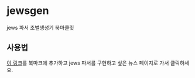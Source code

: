 # jewsgen
jews 파서 초벌생성기 북마클릿


## 사용법
<a class="bookmarklet" href="javascript:!function()%7Bfunction%20e(e)%7Bfor(var%20t%3D%5B%5D%2Cn%3De.parentElement%3Bn%3B)t.push(n)%2Cn%3Dn.parentElement%3Breturn%20t%7Dfunction%20t(t%2Cn)%7Bvar%20o%3De(t)%2Cr%3De(n)%3Bif(o.length%3Er.length)%7Bvar%20i%3Do%3Bo%3Dr%2Cr%3Di%7Dfor(var%20l%3D0%3Bl%3Co.length%3B%2B%2Bl)for(var%20c%3Do%5Bl%5D%2Cd%3D0%3Bd%3Cr.length%3B%2B%2Bd)%7Bvar%20s%3Dr%5Bd%5D%3Bif(c%3D%3D%3Ds)return%20c%7Dreturn%20null%7Dfunction%20n(e)%7Bfunction%20n()%7Bd.push(%7Bcls%3Ar.classList%7C%7C%5B%5D%2Ctag%3Ar.tagName.toLowerCase()%2Cidx%3AArray.prototype.indexOf.call(i.childNodes%2Cr)%2Cid%3Ar.id%7D)%2Co%3Dd.concat().reverse().map(function(e)%7Breturn%20e.id%3F%22%23%22%2Be.id%3Ae.cls.length%3FArray.prototype.map.call(e.cls%2Cfunction(e)%7Breturn%22.%22%2Be%7D).join(%22%22)%3Ae.tag%7D).join(%22%20%22)%7Dvar%20o%3D%22%22%2Cr%3De.anchorNode%2Ci%3Dr.parentElement%2Cl%3D!1%2Cc%3D0%2Cd%3D%5B%5D%2Cs%3D3%3D%3D%3De.anchorNode.nodeType%3Fe.anchorNode.parentElement%3Ae.anchorNode%2Ca%3D3%3D%3D%3De.focusNode.nodeType%3Fe.focusNode.parentElement%3Ae.focusNode%3Bfor(s!%3D%3Da%3Fr%3Dt(s%2Ca)%3A3%3D%3D%3Dr.nodeType%26%26(i.childNodes.length%3E1%26%26(l%3D!0%2Cc%3DArray.prototype.indexOf.call(i.childNodes%2Cr))%2Cr%3Di)%3B%3B)%7Bif(i%3Dr.parentElement%2Cr.id)%7Bn()%3Bbreak%7Dif(r.classList.length%3Fn()%3A1%3D%3D%3Di.getElementsByTagName(r.tagName).length%26%26n()%2Co%26%261%3D%3D%3Ddocument.querySelectorAll(o).length)break%3Bif(r%3Di%2C!i)throw%20new%20Error(%22failed%22)%7Dreturn%22document.querySelector('%22%2Bo%2B%22')%22%2B(l%3F%22.childNodes%5B%22%2Bc%2B%22%5D%22%3A%22%22)%7Dfunction%20o(e%2Ct%2Cn)%7Bfunction%20o(r)%7Be.removeEventListener(t%2Co)%2Cn.call(e%2Cr)%7De.addEventListener(t%2Co)%7Dfunction%20r(e%2Ct)%7Breturn%20Array.isArray(e)%26%26(e%3De.join(%22%5Cn%22))%2Cnew%20Promise(function(r%2Ci)%7Bwindow.alert(e)%2Co(window%2C%22mouseup%22%2Cfunction()%7Bvar%20e%2Co%3Ddocument.getSelection()%3Btry%7Be%3Dn(o)%7Dcatch(c)%7Bi(c)%7Dl%5Bt%5D%3De%2Co.empty()%2Cr()%7D)%7D)%7Dvar%20i%3D%22%22%2Cl%3D%7B%7D%3Bnew%20Promise(function(e%2Ct)%7Bwindow.alert(%5B%22jews%20%ED%8C%8C%EC%84%9C%20%EC%B4%88%EB%B2%8C%EC%83%9D%EC%84%B1%EC%9D%84%20%EC%8B%9C%EC%9E%91%ED%95%98%EA%B2%A0%EC%8A%B5%EB%8B%88%EB%8B%A4.%22%2C%22%EC%83%9D%EC%84%B1%EB%90%9C%20%EC%BD%94%EB%93%9C%EB%8A%94%20%EC%A0%81%EB%8B%B9%ED%9E%88%20%EC%88%98%EC%A0%95%ED%95%B4%EC%84%9C%22%2C%22jews%20%ED%94%84%EB%A1%9C%EC%A0%9D%ED%8A%B8(https%3A%2F%2Fgithub.com%2Fdisjukr%2Fjews)%EC%97%90%22%2C%22Pull%20Request%20%ED%95%B4%EC%A3%BC%EC%8B%9C%EB%A9%B4%20%EA%B0%90%EC%82%AC%ED%95%98%EA%B2%A0%EC%8A%B5%EB%8B%88%EB%8B%A4.%22%5D.join(%22%5Cn%22))%2Ci%3Dwindow.prompt(%22%EB%89%B4%EC%8A%A4%20%EC%82%AC%EC%9D%B4%ED%8A%B8%20%EC%9D%B4%EB%A6%84%EC%9D%84%20%EC%9E%85%EB%A0%A5%ED%95%B4%EC%A3%BC%EC%84%B8%EC%9A%94.%22)%2Ce()%7D).then(r.bind(null%2C%22%EB%89%B4%EC%8A%A4%20%EC%A0%9C%EB%AA%A9%EC%9D%84%20%EB%93%9C%EB%9E%98%EA%B7%B8%ED%95%B4%EC%84%9C%20%EC%84%A0%ED%83%9D%ED%95%B4%EC%A3%BC%EC%84%B8%EC%9A%94.%22%2C%22title%22)).then(r.bind(null%2C%22%EB%B6%80%EC%A0%9C%EB%AA%A9%EC%9D%84%20%EB%93%9C%EB%9E%98%EA%B7%B8%ED%95%B4%EC%84%9C%20%EC%84%A0%ED%83%9D%ED%95%B4%EC%A3%BC%EC%84%B8%EC%9A%94.%22%2C%22subtitle%22)).then(r.bind(null%2C%22%EB%B3%B8%EB%AC%B8%EC%98%81%EC%97%AD%EC%9D%84%20%EB%93%9C%EB%9E%98%EA%B7%B8%ED%95%B4%EC%84%9C%20%EC%84%A0%ED%83%9D%ED%95%B4%EC%A3%BC%EC%84%B8%EC%9A%94.%22%2C%22content%22)).then(function()%7Bconsole.info(%5B%22%25cjews%EC%97%90%20%EA%B8%B0%EC%97%AC%ED%95%98%EA%B8%B0%3A%22%2C%22%25c1.%20%EC%83%81%EB%8B%A8%EC%9D%98%20UserScript%20%EC%A3%BC%EC%84%9D%EC%97%90%20%EB%89%B4%EC%8A%A4%20%ED%8E%98%EC%9D%B4%EC%A7%80%20%EC%A3%BC%EC%86%8C%20%ED%8C%A8%ED%84%B4%EC%9D%84%20%EC%B6%94%EA%B0%80%ED%95%A9%EB%8B%88%EB%8B%A4.%22%2C%22%25c%2F%2F%20%40include%20%22%2Bwindow.location.href%2B%22%25c%22%2C%22%22%2C%22%25c2.%20%60where%60%20%ED%95%A8%EC%88%98%EC%97%90%20%EB%89%B4%EC%8A%A4%EC%82%AC%EB%A5%BC%20%EA%B5%AC%EB%B6%84%ED%95%A0%20%EC%88%98%20%EC%9E%88%EB%8A%94%20%EB%AC%B8%EC%9E%90%EC%97%B4%EC%9D%84%20%EC%B6%94%EA%B0%80%ED%95%A9%EB%8B%88%EB%8B%A4.%22%2C%22%25ccase%20'%22%2Bwindow.location.hostname%2B%22'%3A%20return%20'%22%2Bi%2B%22'%3B%25c%22%2C%22%22%2C%22%25c3.%20%60jews.title%60%2C%20%60jews.subtitle%60%2C%20%60jews.content%60%2C%20%60jews.timestamp%60%2C%20%60jews.reporters%60%EB%A5%BC%20%EA%B0%81%EA%B0%81%20%EA%B5%AC%ED%98%84%ED%95%A9%EB%8B%88%EB%8B%A4.%22%2C%22%25cparse%5B'%22%2Bi%2B%22'%5D%20%3D%20function%20(jews)%20%7B%22%2C%22%20%20%20%20jews.title%20%3D%20%22%2Bl.title%2B%22.textContent.trim()%3B%22%2C%22%20%20%20%20jews.subtitle%20%3D%20%22%2Bl.subtitle%2B%22.textContent.trim()%3B%22%2C%22%20%20%20%20jews.content%20%3D%20(function%20()%20%7B%22%2C%22%20%20%20%20%20%20%20%20var%20content%20%3D%20clearStyles(%22%2Bl.content%2B%22.cloneNode(true)).innerHTML%3B%22%2C%22%20%20%20%20%20%20%20%20%2F%2F%20%EB%B3%B8%EB%AC%B8%EC%98%81%EC%97%AD%20%EA%B4%91%EA%B3%A0%20%EC%A0%9C%EA%B1%B0%EB%8A%94%20%EC%97%AC%EA%B8%B0%EC%84%9C%22%2C%22%20%20%20%20%7D)()%3B%22%2C%22%20%20%20%20%2F%2F%20jews.timestamp%22%2C%22%20%20%20%20%2F%2F%20jews.reporters%22%2C%22%7D%3B%25c%22%2C%22%22%2C%22%25c4.%20%EC%BD%94%EB%93%9C%EB%A5%BC%20%EB%8B%A4%EB%93%AC%EA%B3%A0%20Pull%20Request%EB%A5%BC%20%EB%B3%B4%EB%82%B4%EB%A9%B4%20%EB%81%9D!%22%5D.join(%22%5Cn%22)%2C%22font-weight%3A%20bold%3B%20font-size%3A%2030px%3B%22%2C%22font-weight%3A%20bold%3B%20font-size%3A%2016px%3B%22%2C%22font-size%3A%2010px%3B%20padding%3A%202px%3B%20line-height%3A%2016px%3B%20background-color%3A%20%23e8e8e8%3B%20border%3A%201px%20solid%20%23ddd%3B%20border-radius%3A%202px%3B%22%2C%22%22%2C%22font-weight%3A%20bold%3B%20font-size%3A%2016px%3B%22%2C%22font-size%3A%2010px%3B%20padding%3A%202px%3B%20line-height%3A%2016px%3B%20background-color%3A%20%23e8e8e8%3B%20border%3A%201px%20solid%20%23ddd%3B%20border-radius%3A%202px%3B%22%2C%22%22%2C%22font-weight%3A%20bold%3B%20font-size%3A%2016px%3B%22%2C%22font-size%3A%2010px%3B%20padding%3A%202px%3B%20line-height%3A%2016px%3B%20background-color%3A%20%23e8e8e8%3B%20border%3A%201px%20solid%20%23ddd%3B%20border-radius%3A%202px%3B%22%2C%22%22%2C%22font-weight%3A%20bold%3B%20font-size%3A%2016px%3B%22)%2Cwindow.alert(%5B%22jews%20%ED%8C%8C%EC%84%9C%20%EC%B4%88%EB%B2%8C%EC%83%9D%EC%84%B1%EC%9D%B4%20%EC%99%84%EB%A3%8C%EB%90%98%EC%97%88%EC%8A%B5%EB%8B%88%EB%8B%A4.%22%2C%22%EB%B8%8C%EB%9D%BC%EC%9A%B0%EC%A0%80%20%EC%BD%98%EC%86%94%20%EC%B0%BD%EC%9D%84%20%ED%99%95%EC%9D%B8%ED%95%B4%EC%A3%BC%EC%84%B8%EC%9A%94.%22%5D)%7D)%5B%22catch%22%5D(function(e)%7Bwindow.alert(%5B%22%ED%8C%8C%EC%84%9C%20%EC%B4%88%EB%B2%8C%20%EC%83%9D%EC%84%B1%EC%97%90%20%EC%8B%A4%ED%8C%A8%ED%96%88%EC%96%B4%EC%9A%94...%22%2C%22%EC%97%90%EB%9F%AC%EB%8A%94%20%EB%B8%8C%EB%9D%BC%EC%9A%B0%EC%A0%80%20%EC%BD%98%EC%86%94%EC%B0%BD%EC%9D%84%20%ED%99%95%EC%9D%B8%ED%95%B4%EC%A3%BC%EC%84%B8%EC%9A%94.%22%5D)%2Cconsole.error(e.message)%2Cconsole.log(e.stack)%7D)%7D()">
이 링크</a>를 북마크에 추가하고 jews 파서를 구현하고 싶은 뉴스 페이지로 가서 클릭하세요.
